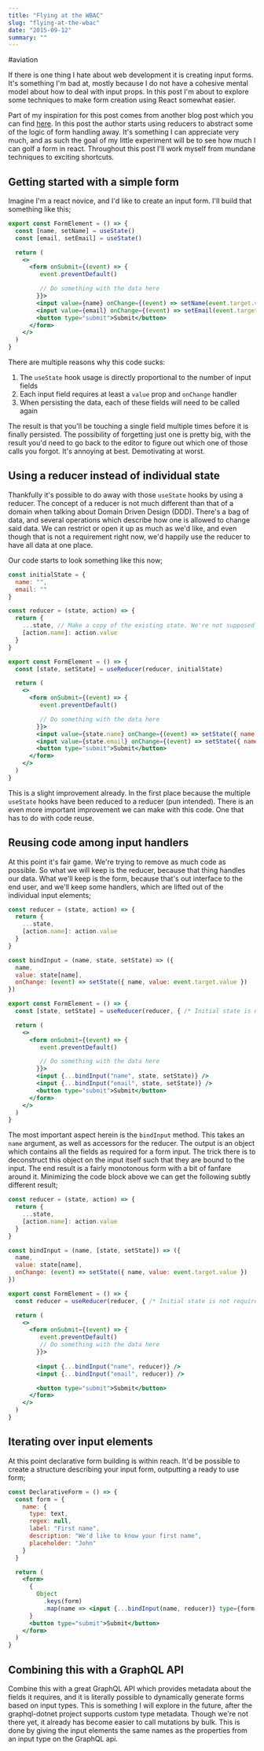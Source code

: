 ```yaml
---
title: "Flying at the WBAC"
slug: "flying-at-the-wbac"
date: "2015-09-12"
summary: ""
---
```


#aviation

If there is one thing I hate about web development it is creating input forms. It's something I'm bad at, mostly because I do not have a cohesive mental model about how to deal with input props. In this post I'm about to explore some techniques to make form creation using React somewhat easier.


Part of my inspiration for this post comes from another blog post which you can find [here](https://www.digitalocean.com/community/tutorials/how-to-build-forms-in-react). In this post the author starts using reducers to abstract some of the logic of form handling away. It's something I can appreciate very much, and as such the goal of my little experiment will be to see how much I can golf a form in react. Throughout this post I'll work myself from mundane techniques to exciting shortcuts.

## Getting started with a simple form

Imagine I'm a react novice, and I'd like to create an input form. I'll build that something like this;

```jsx
export const FormElement = () => {
  const [name, setName] = useState()
  const [email, setEmail] = useState()

  return (
    <>
      <form onSubmit={(event) => {
         event.preventDefault()

         // Do something with the data here
        }}>
        <input value={name} onChange={(event) => setName(event.target.value)} />
        <input value={email} onChange={(event) => setEmail(event.target.value)} />
        <button type="submit">Submit</button>
      </form>
    </>
  )
}
```

There are multiple reasons why this code sucks:

1. The `useState` hook usage is directly proportional to the number of input fields
2. Each input field requires at least a `value` prop and `onChange` handler
3. When persisting the data, each of these fields will need to be called again

The result is that you'll be touching a single field multiple times before it is finally persisted. The possibility of forgetting just one is pretty big, with the result you'd need to go back to the editor to figure out which one of those calls you forgot. It's annoying at best. Demotivating at worst.

## Using a reducer instead of individual state
Thankfully it's possible to do away with those `useState` hooks by using a reducer. The concept of a reducer is not much different than that of a domain when talking about Domain Driven Design (DDD). There's a bag of data, and several operations which describe how one is allowed to change said data. We can restrict or open it up as much as we'd like, and even though that is not a requirement right now, we'd happily use the reducer to have all data at one place.

Our code starts to look something like this now;

```jsx
const initialState = {
  name: "",
  email: ""
}

const reducer = (state, action) => {
  return {
    ...state, // Make a copy of the existing state. We're not supposed to mutate variables directly.
    [action.name]: action.value
  }
}

export const FormElement = () => {
  const [state, setState] = useReducer(reducer, initialState)

  return (
    <>
      <form onSubmit={(event) => {
         event.preventDefault()

         // Do something with the data here
        }}>
        <input value={state.name} onChange={(event) => setState({ name: 'name', value: event.target.value})} />
        <input value={state.email} onChange={(event) => setState({ name: 'email', value: event.target.value})} />
        <button type="submit">Submit</button>
      </form>
    </>
  )
}
```

This is a slight improvement already. In the first place because the multiple `useState` hooks have been reduced to a reducer (pun intended). There is an even more important improvement we can make with this code. One that has to do with code reuse.

## Reusing code among input handlers

At this point it's fair game. We're trying to remove as much code as possible. So what we will keep is the reducer, because that thing handles our data. What we'll keep is the form, because that's out interface to the end user, and we'll keep some handlers, which are lifted out of the individual input elements;

```jsx
const reducer = (state, action) => {
  return {
    ...state,
    [action.name]: action.value
  }
}

const bindInput = (name, state, setState) => ({
  name,
  value: state[name],
  onChange: (event) => setState({ name, value: event.target.value })
})

export const FormElement = () => {
  const [state, setState] = useReducer(reducer, { /* Initial state is not required anymore */ })

  return (
    <>
      <form onSubmit={(event) => {
         event.preventDefault()

         // Do something with the data here
        }}>
        <input {...bindInput("name", state, setState)} />
        <input {...bindInput("email", state, setState)} />
        <button type="submit">Submit</button>
      </form>
    </>
  )
}
```

The most important aspect herein is the `bindInput` method. This takes an `name` argument, as well as accessors for the reducer. The output is an object which contains all the fields as required for a form input. The trick there is to deconstruct this object on the input itself such that they are bound to the input. The end result is a fairly monotonous form with a bit of fanfare around it. Minimizing the code block above we can get the following subtly different result;

```jsx
const reducer = (state, action) => {
  return {
    ...state,
    [action.name]: action.value
  }
}

const bindInput = (name, [state, setState]) => ({
  name,
  value: state[name],
  onChange: (event) => setState({ name, value: event.target.value })
})

export const FormElement = () => {
  const reducer = useReducer(reducer, { /* Initial state is not required anymore */ })

  return (
    <>
      <form onSubmit={(event) => {
         event.preventDefault()
         // Do something with the data here
        }}>
        
        <input {...bindInput("name", reducer)} />
        <input {...bindInput("email", reducer)} />

        <button type="submit">Submit</button>
      </form>
    </>
  )
}
```

## Iterating over input elements
At this point declarative form building is within reach. It'd be possible to create a structure describing your input form, outputting a ready to use form;

```jsx
const DeclarativeForm = () => {
  const form = {
    name: {
      type: text,
      regex: null,
      label: "First name",
      description: "We'd like to know your first name",
      placeholder: "John"
    }
  }

  return (
    <form>
      {
        Object
          .keys(form)
          .map(name => <input {...bindInput(name, reducer)} type={form[name].type} placeholder={form[name].placeholder} />)
      }
      <button type="submit">Submit</button>
    </form>
  )
}
```

## Combining this with a GraphQL API

Combine this with a great GraphQL API which provides metadata about the fields it requires, and it is literally possible to dynamically generate forms based on input types. This is something I will explore in the future, after the graphql-dotnet project supports custom type metadata. Though we're not there yet, it already has become easier to call mutations by bulk. This is done by giving the input elements the same names as the properties from an input type on the GraphQL api.

